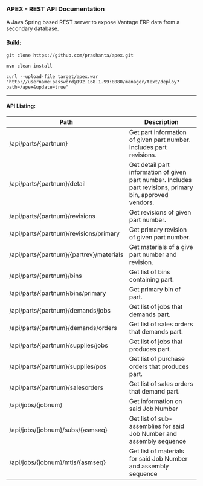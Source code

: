 ### APEX - REST API Documentation

A Java Spring based REST server to expose Vantage ERP data from a secondary database.

#### Build:

```
git clone https://github.com/prashanta/apex.git

mvn clean install

curl --upload-file target/apex.war "http://username:password@192.168.1.99:8080/manager/text/deploy?path=/apex&update=true"
```
---

#### API Listing:

| Path | Description |
|---|---|
| /api/parts/{partnum} | Get part information of given part number. Includes part revisions. |
| /api/parts/{partnum}/detail | Get detail part information of given part number. Includes part revisions, primary bin, approved vendors. |
| /api/parts/{partnum}/revisions | Get revisions of given part number. |
| /api/parts/{partnum}/revisions/primary | Get primary revision of given part number. |
| /api/parts/{partnum}/{partrev}/materials | Get materials of a give part number and revision. |
| /api/parts/{partnum}/bins | Get list of bins containing part. |
| /api/parts/{partnum}/bins/primary | Get primary bin of part. |
| /api/parts/{partnum}/demands/jobs | Get list of jobs that demands part. |
| /api/parts/{partnum}/demands/orders | Get list of sales orders that demands part. |
| /api/parts/{partnum}/supplies/jobs | Get list of jobs that produces part. |
| /api/parts/{partnum}/supplies/pos | Get list of purchase orders that produces part. |
| /api/parts/{partnum}/salesorders| Get list of sales orders that demand part. |
| /api/jobs/{jobnum}| Get information on said Job Number |
| /api/jobs/{jobnum}/subs/{asmseq}| Get list of sub-assemblies for said Job Number and assembly sequence|
| /api/jobs/{jobnum}/mtls/{asmseq}| Get list of materials for said Job Number and assembly sequence|